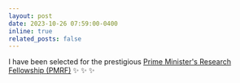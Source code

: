 ```yaml
---
layout: post
date: 2023-10-26 07:59:00-0400
inline: true
related_posts: false
---
```


I have been selected for the prestigious <a href="https://www.pmrf.in/">Prime Minister's
Research Fellowship (PMRF)</a> :sparkles: :sparkles: :sparkles:
